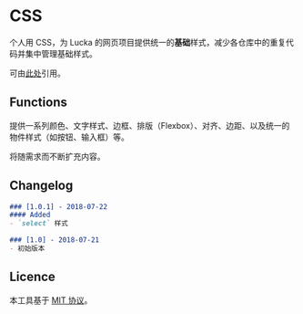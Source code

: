 # CSS
个人用 CSS，为 Lucka 的网页项目提供统一的**基础**样式，减少各仓库中的重复代码并集中管理基础样式。

可由[此处](https://lucka.moe/toolkit/css/common.css)引用。

## Functions
提供一系列颜色、文字样式、边框、排版（Flexbox）、对齐、边距、以及统一的物件样式（如按钮、输入框）等。

将随需求而不断扩充内容。

## Changelog
```markdown
### [1.0.1] - 2018-07-22
#### Added
- `select` 样式
```

```markdown
### [1.0] - 2018-07-21
- 初始版本
```

## Licence
本工具基于 [MIT 协议](../../LICENSE)。
